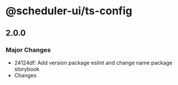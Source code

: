 # @scheduler-ui/ts-config

## 2.0.0

### Major Changes

- 24124df: Add version package eslint and change name package storybook
- Changes
